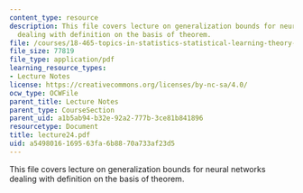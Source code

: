 ```yaml
---
content_type: resource
description: This file covers lecture on generalization bounds for neural networks
  dealing with definition on the basis of theorem.
file: /courses/18-465-topics-in-statistics-statistical-learning-theory-spring-2007/a5498016169563fa6b8870a733af23d5_lecture24.pdf
file_size: 77819
file_type: application/pdf
learning_resource_types:
- Lecture Notes
license: https://creativecommons.org/licenses/by-nc-sa/4.0/
ocw_type: OCWFile
parent_title: Lecture Notes
parent_type: CourseSection
parent_uid: a1b5ab94-b32e-92a2-777b-3ce81b841896
resourcetype: Document
title: lecture24.pdf
uid: a5498016-1695-63fa-6b88-70a733af23d5
---
```

This file covers lecture on generalization bounds for neural networks dealing with definition on the basis of theorem.